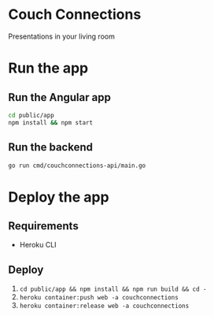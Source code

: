 # Couch Connections

Presentations in your living room

# Run the app

## Run the Angular app
```sh
cd public/app
npm install && npm start
```

## Run the backend
```sh
go run cmd/couchconnections-api/main.go
```

# Deploy the app

## Requirements
- Heroku CLI

## Deploy
1. `cd public/app && npm install && npm run build && cd -`
2. `heroku container:push web -a couchconnections`
3. `heroku container:release web -a couchconnections` 